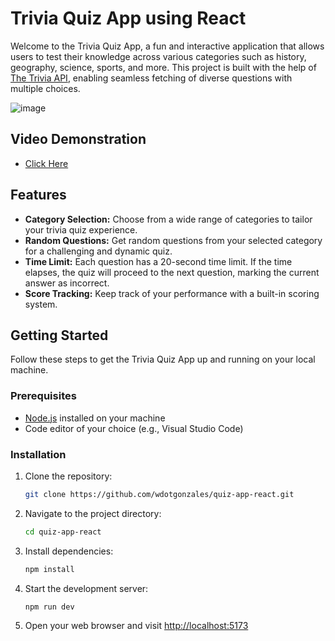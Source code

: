 # Trivia Quiz App using React

Welcome to the Trivia Quiz App, a fun and interactive application that allows users to test their knowledge across various categories such as history, geography, science, sports, and more. This project is built with the help of [The Trivia API](https://the-trivia-api.com/), enabling seamless fetching of diverse questions with multiple choices.

![image](https://github.com/wdotgonzales/quiz-app-react/assets/98573039/e6b9620d-eee2-4c90-9a98-ceefc818e380)


## Video Demonstration
- [Click Here](https://youtu.be/ZHNWMrXwM_U)

## Features

- **Category Selection:** Choose from a wide range of categories to tailor your trivia quiz experience.
- **Random Questions:** Get random questions from your selected category for a challenging and dynamic quiz.
- **Time Limit:** Each question has a 20-second time limit. If the time elapses, the quiz will proceed to the next question, marking the current answer as incorrect.
- **Score Tracking:** Keep track of your performance with a built-in scoring system.

## Getting Started

Follow these steps to get the Trivia Quiz App up and running on your local machine.

### Prerequisites

- [Node.js](https://nodejs.org/) installed on your machine
- Code editor of your choice (e.g., Visual Studio Code)

### Installation

1. Clone the repository:

   ```bash
   git clone https://github.com/wdotgonzales/quiz-app-react.git

2. Navigate to the project directory:

   ```bash
   cd quiz-app-react

3. Install dependencies:

   ```bash
   npm install

4. Start the development server:

   ```bash
   npm run dev

5. Open your web browser and visit [http://localhost:5173](http://localhost:5173)


